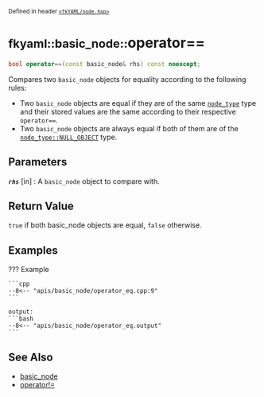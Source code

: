<small>Defined in header [`<fkYAML/node.hpp>`](https://github.com/fktn-k/fkYAML/blob/develop/include/fkYAML/node.hpp)</small>

# <small>fkyaml::basic_node::</small>operator==

```cpp
bool operator==(const basic_node& rhs) const noexcept;
```

Compares two `basic_node` objects for equality according to the following rules:

* Two `basic_node` objects are equal if they are of the same [`node_type`](../node_type.md) type and their stored values are the same according to their respective `operator==`.
* Two `basic_node` objects are always equal if both of them are of the [`node_type::NULL_OBJECT`](../node_type.md) type.

## **Parameters**

***`rhs`*** [in]
:   A `basic_node` object to compare with.

## **Return Value**

`true` if both basic_node objects are equal, `false` otherwise.

## **Examples**

??? Example

    ```cpp
    --8<-- "apis/basic_node/operator_eq.cpp:9"
    ```

    output:
    ```bash
    --8<-- "apis/basic_node/operator_eq.output"
    ```

## **See Also**

* [basic_node](index.md)
* [operator!=](operator_ne.md)
